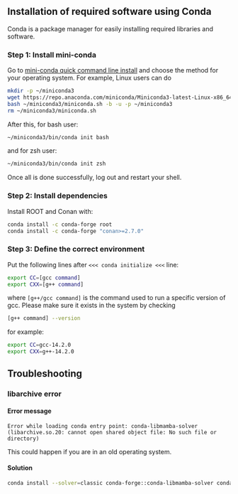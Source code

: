 ## Installation of required software using Conda

Conda is a package manager for easily installing required libraries and software.

### Step 1: Install mini-conda

Go to [mini-conda quick command line install](https://docs.anaconda.com/free/miniconda/#quick-command-line-install) and choose the method for your operating system. For example, Linux users can do

```bash
mkdir -p ~/miniconda3
wget https://repo.anaconda.com/miniconda/Miniconda3-latest-Linux-x86_64.sh -O ~/miniconda3/miniconda.sh
bash ~/miniconda3/miniconda.sh -b -u -p ~/miniconda3
rm ~/miniconda3/miniconda.sh
```

After this, for bash user:

```bash
~/miniconda3/bin/conda init bash
```

and for zsh user:

```bash
~/miniconda3/bin/conda init zsh
```

Once all is done successfully, log out and restart your shell.

### Step 2: Install dependencies

Install ROOT and Conan with:

```bash
conda install -c conda-forge root
conda install -c conda-forge "conan>=2.7.0"
```

### Step 3: Define the correct environment

Put the following lines after `<<< conda initialize <<<` line:

```bash
export CC=[gcc command]
export CXX=[g++ command]
```
where `[g++/gcc command]` is the command used to run a specific version of gcc. Please make sure it exists in the system by checking

```bash
[g++ command] --version
```

for example:

```bash
export CC=gcc-14.2.0
export CXX=g++-14.2.0
```

## Troubleshooting

### libarchive error

#### Error message

```text
Error while loading conda entry point: conda-libmamba-solver (libarchive.so.20: cannot open shared object file: No such file or directory)
```

This could happen if you are in an old operating system.

#### Solution

```bash
conda install --solver=classic conda-forge::conda-libmamba-solver conda-forge::libmamba conda-forge::libmambapy conda-forge::libarchive
```
